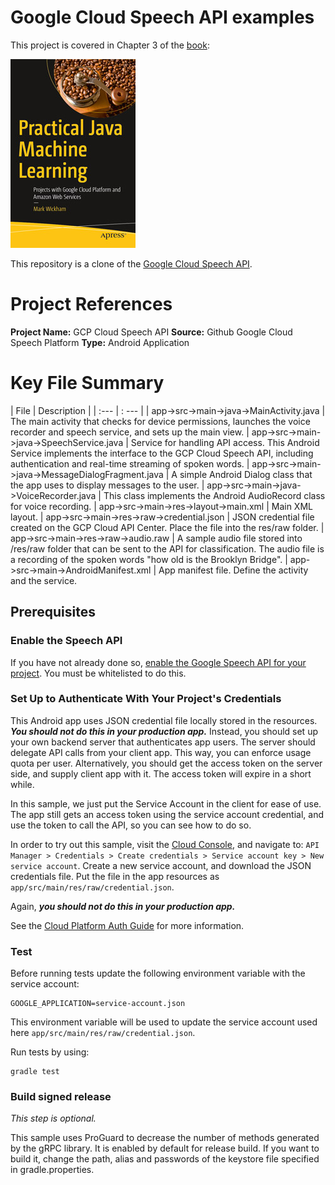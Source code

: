 # Google Cloud Speech API examples

This project is covered in Chapter 3 of the [book](https://www.apress.com/us/book/9781484239506):

![](fig-cover-sm.jpg)

This repository is a clone of the
[Google Cloud Speech API](https://cloud.google.com/speech/). 

# Project References
**Project Name:** GCP Cloud Speech API
**Source:** Github Google Cloud Speech Platform
**Type:** Android Application

# Key File Summary
| File | Description |
| :--- | : --- |
| app->src->main->java->MainActivity.java | The main activity that checks for device permissions, launches the voice recorder and speech service, and sets up the main view. 
| app->src->main->java->SpeechService.java | Service for handling API access. This Android Service implements the interface to the GCP Cloud Speech API, including authentication and real-time streaming of spoken words.
| app->src->main->java->MessageDialogFragment.java | A simple Android Dialog class that the app uses to display messages to the user.
| app->src->main->java->VoiceRecorder.java | This class implements the Android AudioRecord class for voice recording.
| app->src->main->res->layout->main.xml | Main XML layout.
| app->src->main->res->raw->credential.json | JSON credential file created on the GCP Cloud API Center. Place the file into the res/raw folder.
| app->src->main->res->raw->audio.raw | A sample audio file stored into /res/raw folder that can be sent to the API for classification. The audio file is a recording of the spoken words "how old is the Brooklyn Bridge".
| app->src->main->AndroidManifest.xml | App manifest file. Define the activity and the service.

## Prerequisites

### Enable the Speech API

If you have not already done so,
[enable the Google Speech API for your project](https://cloud.google.com/speech/docs/getting-started). You
must be whitelisted to do this.

### Set Up to Authenticate With Your Project's Credentials

This Android app uses JSON credential file locally stored in the resources. ***You should not do
this in your production app.*** Instead, you should set up your own backend server that
authenticates app users. The server should delegate API calls from your client app. This way, you
can enforce usage quota per user. Alternatively, you should get the access token on the server side,
and supply client app with it. The access token will expire in a short while.

In this sample, we just put the Service Account in the client for ease of use. The app still gets
an access token using the service account credential, and use the token to call the API, so you can
see how to do so.

In order to try out this sample, visit the [Cloud Console](https://console.cloud.google.com/), and
navigate to:
`API Manager > Credentials > Create credentials > Service account key > New service account`.
Create a new service account, and download the JSON credentials file. Put the file in the app
resources as `app/src/main/res/raw/credential.json`.

Again, ***you should not do this in your production app.***

See the [Cloud Platform Auth Guide](https://cloud.google.com/docs/authentication#developer_workflow)
for more information.

### Test

Before running tests update the following environment variable with the service
account:

    GOOGLE_APPLICATION=service-account.json

This environment variable will be used to update the service account used here
`app/src/main/res/raw/credential.json`.

Run tests by using:

    gradle test

### Build signed release

*This step is optional.*

This sample uses ProGuard to decrease the number of methods generated by the gRPC library. It is
enabled by default for release build. If you want to build it, change the path, alias and passwords
of the keystore file specified in gradle.properties.
